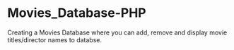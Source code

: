# Movies_Database-PHP
Creating a Movies Database where you can add, remove and display movie titles/director names to databse.
